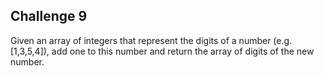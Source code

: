## Challenge 9

Given an array of integers that represent the digits of a number (e.g. [1,3,5,4]), add one to this number and return the array of digits of the new number.